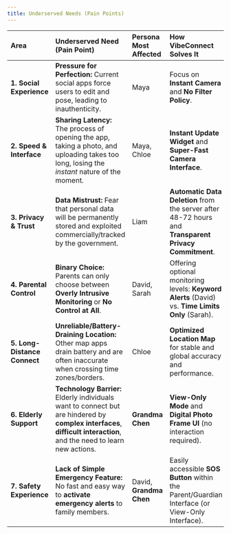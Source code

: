 ```yaml
---
title: Underserved Needs (Pain Points)
---
```


| Area                         | Underserved Need (Pain Point)                                                                                                                                         | Persona Most Affected   | How VibeConnect Solves It                                                                             |
| :--------------------------- | :-------------------------------------------------------------------------------------------------------------------------------------------------------------------- | :---------------------- | :---------------------------------------------------------------------------------------------------- |
| **1. Social Experience**     | **Pressure for Perfection:** Current social apps force users to edit and pose, leading to inauthenticity.                                                             | Maya                    | Focus on **Instant Camera** and **No Filter Policy**.                                                 |
| **2. Speed & Interface**     | **Sharing Latency:** The process of opening the app, taking a photo, and uploading takes too long, losing the _instant_ nature of the moment.                         | Maya, Chloe             | **Instant Update Widget** and **Super-Fast Camera Interface**.                                        |
| **3. Privacy & Trust**       | **Data Mistrust:** Fear that personal data will be permanently stored and exploited commercially/tracked by the government.                                           | Liam                    | **Automatic Data Deletion** from the server after 48-72 hours and **Transparent Privacy Commitment**. |
| **4. Parental Control**      | **Binary Choice:** Parents can only choose between **Overly Intrusive Monitoring** or **No Control at All**.                                                          | David, Sarah            | Offering optional monitoring levels: **Keyword Alerts** (David) vs. **Time Limits Only** (Sarah).     |
| **5. Long-Distance Connect** | **Unreliable/Battery-Draining Location:** Other map apps drain battery and are often inaccurate when crossing time zones/borders.                                     | Chloe                   | **Optimized Location Map** for stable and global accuracy and performance.                            |
| **6. Elderly Support**       | **Technology Barrier:** Elderly individuals want to connect but are hindered by **complex interfaces**, **difficult interaction**, and the need to learn new actions. | **Grandma Chen**        | **View-Only Mode** and **Digital Photo Frame UI** (no interaction required).                          |
| **7. Safety Experience**     | **Lack of Simple Emergency Feature:** No fast and easy way to **activate emergency alerts** to family members.                                                        | David, **Grandma Chen** | Easily accessible **SOS Button** within the Parent/Guardian Interface (or View-Only Interface).       |

